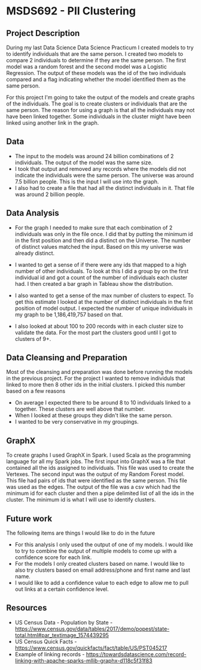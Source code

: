 # MSDS692 - PII Clustering

## Project Description
During my last Data Science Data Science Practicum I created models to try to identify individuals that are the same person. I created two models to compare 2 individuals to determine if they are the same person.  The first model was a random forest and the second model was a Logistic Regression.  The output of these models was the id of the two individuals compared and a flag indicating whether the model identified them as the same person.  

For this project I'm going to take the output of the models and create graphs of the individuals.  The goal is to create clusters or individuals that are the same person.  The reason for using a graph is that all the individuals may not have been linked together.  Some individuals in the cluster might have been linked using another link in the graph.


## Data ##
 * The input to the models was around 24 billion combinations of 2 individuals.  The output of the model was the same size. 
 * I took that output and removed any records where the models did not indicate the individuals were the same person. The universe was around 7.5 billion people.  This is the input I will use into the graph.
 * I also had to create a file that had all the distinct individuals in it.  That file was around 2 billion people.

## Data Analysis
 * For the graph I needed to make sure that each combination of 2 individuals was only in the file once.  I did that by putting the minimum id in the first position and then did a distinct on the Universe.  The number of distinct values matched the input.  Based on this my universe was already distinct.
 
 * I wanted to get a sense of if there were any ids that mapped to a high number of other individuals.  To look at this I did a group by on the first individual id and got a count of the number of individuals each cluster had.  I then created a bar graph in Tableau show the distribution.
 
 * I also wanted to get a sense of the max number of clusters to expect. To get this estimate I looked at the number of distinct individuals in the first position of model output.  I expected the number of unique individuals in my graph to be 1,186,419,757 based on that.
 
  * I also looked at about 100 to 200 records with in each cluster size to validate the data.  For the most part the clusters good until I got to clusters of 9+.

## Data Cleansing and Preparation

Most of the cleansing and preparation was done before running the models in the previous project.  For the project I wanted to remove individuls that linked to more then 8 other ids in the initial clusters.  I picked this number based on a few reasons
 * On average I expected there to be around 8 to 10 individuals linked to a together.  These clusters are well above that number.
 * When I looked at these groups they didn't like the same person.
 * I wanted to be very conservative in my groupings.
 
## GraphX

To create graphs I used GraphX in Spark.  I used Scala as the programming language for all my Spark jobs.  The first input into GraphX was a file that contained all the ids assigned to individuals.  This file was used to create the Vertexes.  The second input was the output of my Random Forest model. This file had pairs of ids that were identified as the same person.  This file was used as the edges.  The output of the file was a csv which had the minimum  id for each cluster and then a pipe delimited list of all the ids in the cluster.  The minimum  id is what I will use to identify clusters.  

## Future work

The following items are things I would like to do in the future
 * For this analysis I only used the output of one of my models. I would like to try to combine the output of multiple models to come up with a confidence score for each link.  
 * For the models I only created clusters based on name.  I would like to also try clusters based on email address/phone and first name and last name.  
 * I would like to add a confidence value to each edge to allow me to pull out links at a certain confidence level.

## Resources
 * US Census Data - Population by State - https://www.census.gov/data/tables/2017/demo/popest/state-total.html#par_textimage_1574439295
 * US Census Quick Facts - https://www.census.gov/quickfacts/fact/table/US/PST045217
 * Example of linking records - https://towardsdatascience.com/record-linking-with-apache-sparks-mllib-graphx-d118c5f31f83
